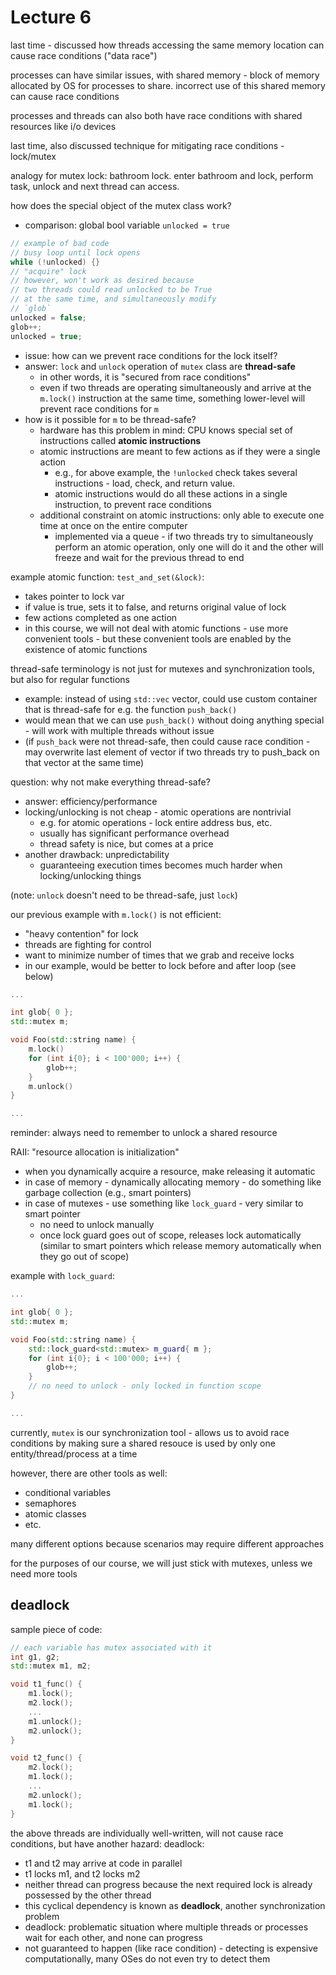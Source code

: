 # Lecture 6

last time - discussed how threads accessing the same memory location can cause race conditions ("data race")

processes can have similar issues, with shared memory - block of memory allocated by OS for processes to share. incorrect use of this shared memory can cause race conditions

processes and threads can also both have race conditions with shared resources like i/o devices

last time, also discussed technique for mitigating race conditions - lock/mutex

analogy for mutex lock: bathroom lock. enter bathroom and lock, perform task, unlock and next thread can access.

how does the special object of the mutex class work?

- comparison: global bool variable `unlocked = true`

```cpp
// example of bad code
// busy loop until lock opens
while (!unlocked) {}
// "acquire" lock
// however, won't work as desired because
// two threads could read unlocked to be True
// at the same time, and simultaneously modify
// `glob`
unlocked = false;
glob++;
unlocked = true;
```

- issue: how can we prevent race conditions for the lock itself?
- answer: `lock` and `unlock` operation of `mutex` class are **thread-safe**
  - in other words, it is "secured from race conditions"
  - even if two threads are operating simultaneously and arrive at the `m.lock()` instruction at the same time, something lower-level will prevent race conditions for `m`
- how is it possible for `m` to be thread-safe?
  - hardware has this problem in mind: CPU knows special set of instructions called **atomic instructions**
  - atomic instructions are meant to few actions as if they were a single action
    - e.g., for above example, the `!unlocked` check takes several instructions - load, check, and return value. 
    - atomic instructions would do all these actions in a single instruction, to prevent race conditions
  - additional constraint on atomic instructions: only able to execute one time at once on the entire computer
    - implemented via a queue - if two threads try to simultaneously perform an atomic operation, only one will do it and the other will freeze and wait for the previous thread to end

example atomic function: `test_and_set(&lock)`:

- takes pointer to lock var
- if value is true, sets it to false, and returns original value of lock
- few actions completed as one action
- in this course, we will not deal with atomic functions - use more convenient tools - but these convenient tools are enabled by the existence of atomic functions

thread-safe terminology is not just for mutexes and synchronization tools, but also for regular functions

- example: instead of using `std::vec` vector, could use custom container that is thread-safe for e.g. the function `push_back()`
- would mean that we can use `push_back()` without doing anything special - will work with multiple threads without issue
- (if `push_back` were not thread-safe, then could cause race condition - may overwrite last element of vector if two threads try to push_back on that vector at the same time)

question: why not make everything thread-safe?

- answer: efficiency/performance
- locking/unlocking is not cheap - atomic operations are nontrivial
  - e.g. for atomic operations - lock entire address bus, etc.
  - usually has significant performance overhead
  - thread safety is nice, but comes at a price
- another drawback: unpredictability
  - guaranteeing execution times becomes much harder when locking/unlocking things

(note: `unlock` doesn't need to be thread-safe, just `lock`)

our previous example with `m.lock()` is not efficient:

- "heavy contention" for lock
- threads are fighting for control
- want to minimize number of times that we grab and receive locks
- in our example, would be better to lock before and after loop (see below)

```c++
...

int glob{ 0 };
std::mutex m;

void Foo(std::string name) {
    m.lock()
    for (int i{0}; i < 100'000; i++) {
        glob++;
    }
    m.unlock()
}

...
```

reminder: always need to remember to unlock a shared resource

RAII: "resource allocation is initialization"

- when you dynamically acquire a resource, make releasing it automatic
- in case of memory - dynamically allocating memory - do something like garbage collection (e.g., smart pointers)
- in case of mutexes - use something like `lock_guard` - very similar to smart pointer
  - no need to unlock manually
  - once lock guard goes out of scope, releases lock automatically (similar to smart pointers which release memory automatically when they go out of scope)

example with `lock_guard`:

```c++
...

int glob{ 0 };
std::mutex m;

void Foo(std::string name) {
    std::lock_guard<std::mutex> m_guard{ m };
    for (int i{0}; i < 100'000; i++) {
        glob++;
    }
    // no need to unlock - only locked in function scope
}

...
```

currently, `mutex` is our synchronization tool - allows us to avoid race conditions by making sure a shared resouce is used by only one entity/thread/process at a time

however, there are other tools as well:

- conditional variables
- semaphores
- atomic classes
- etc.

many different options because scenarios may require different approaches

for the purposes of our course, we will just stick with mutexes, unless we need more tools

## deadlock

sample piece of code:

```cpp
// each variable has mutex associated with it
int g1, g2;
std::mutex m1, m2;

void t1_func() {
    m1.lock();
    m2.lock();
    ...
    m1.unlock();
    m2.unlock();
}

void t2_func() {
    m2.lock();
    m1.lock();
    ...
    m2.unlock();
    m1.lock();
}
```

the above threads are individually well-written, will not cause race conditions, but have another hazard: deadlock:

- t1 and t2 may arrive at code in parallel
- t1 locks m1, and t2 locks m2
- neither thread can progress because the next required lock is already possessed by the other thread
- this cyclical dependency is known as **deadlock**, another synchronization problem
- deadlock: problematic situation where multiple threads or processes wait for each other, and none can progress
- not guaranteed to happen (like race condition) - detecting is expensive computationally, many OSes do not even try to detect them